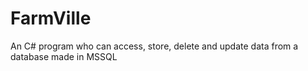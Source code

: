 # FarmVille
An C# program who can access, store, delete and update data from a database made in MSSQL
